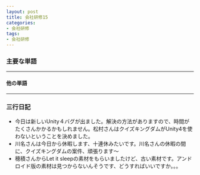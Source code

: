 ```yaml
---
layout: post
title: 会社研修15
categories:
- 会社研修
tags:
- 会社研修
---
```


### 主要な単語

---
#### 他の単語

---

### 三行日記

* 今日は新しいUnity４バグが出ました。解決の方法がありますので、時間がたくさんかかるかもしれません。松村さんはクイズキングダムがUnity4を使わないということを決めました。
* 川名さんは今日から休暇します、十連休みたいです。川名さんの休暇の間に、クイズキングダムの案件、頑張ります〜
* 穂積さんからLet it sleepの素材をもらいましたけど、古い素材です。アンドロイド版の素材は見つからないんそうです、どうすればいいですか。。。